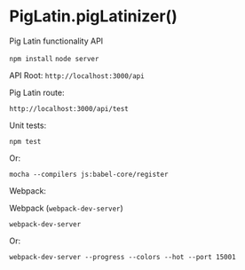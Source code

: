 # PigLatin.pigLatinizer()

Pig Latin functionality API

`npm install`
`node server`

API Root:
`http://localhost:3000/api`

Pig Latin route:

`http://localhost:3000/api/test`

Unit tests:

`npm test`

Or:

`mocha --compilers js:babel-core/register`

Webpack:


Webpack (`webpack-dev-server`)

`webpack-dev-server`

Or:

`webpack-dev-server --progress --colors --hot --port 15001`
